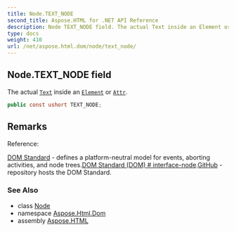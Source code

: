 ```yaml
---
title: Node.TEXT_NODE
second_title: Aspose.HTML for .NET API Reference
description: Node TEXT_NODE field. The actual Text inside an Element or Attr
type: docs
weight: 410
url: /net/aspose.html.dom/node/text_node/
---
```

## Node.TEXT_NODE field

The actual [`Text`](../../text/) inside an [`Element`](../../element/) or [`Attr`](../../attr/).

```csharp
public const ushort TEXT_NODE;
```

## Remarks

Reference:

[DOM Standard](https://dom.spec.whatwg.org/) - defines a platform-neutral model for events, aborting activities, and node trees.[DOM Standard (DOM) # interface-node](https://dom.spec.whatwg.org/#interface-node).[GitHub](https://github.com/whatwg/dom) - repository hosts the DOM Standard.

### See Also

* class [Node](../)
* namespace [Aspose.Html.Dom](../../../aspose.html.dom/)
* assembly [Aspose.HTML](../../../)
